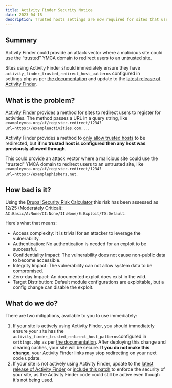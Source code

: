 ```yaml
---
title: Activity Finder Security Notice
date: 2023-04-18
description: Trusted hosts settings are now required for sites that use Activity Finder.
---
```


## Summary

Activity Finder could provide an attack vector where a malicious site could use the “trusted” YMCA domain to redirect users to an untrusted site.

Sites using Activity Finder should immediately ensure they have `activity_finder_trusted_redirect_host_patterns` configured in settings.php as per [the documentation](https://github.com/YCloudYUSA/yusaopeny_activity_finder#trusted-redirect-host-patterns) and update to the [latest release of Activity Finder](https://github.com/YCloudYUSA/yusaopeny_activity_finder/releases/).

## What is the problem?

[Activity Finder](https://github.com/YCloudYUSA/yusaopeny_activity_finder) provides a method for sites to redirect users to register for activities. The method passes a URL in a query string, like `exampleymca.org/af/register-redirect/1234?url=https://exampleactivities.com...`. 

Activity Finder provides a method to [only allow trusted hosts](https://github.com/YCloudYUSA/yusaopeny_activity_finder#trusted-redirect-host-patterns) to be redirected, but **if no trusted host is configured then any host was previously allowed through**. 

This could provide an attack vector where a malicious site could use the "trusted" YMCA domain to redirect users to an untrusted site, like `exampleymca.org/af/register-redirect/1234?url=https://examplephishers.net`.<br>

## How bad is it?

Using the [Drupal Security Risk Calculator](https://security.drupal.org/riskcalc) this risk has been assessed as 12/25 (Moderately Critical): `AC:Basic/A:None/CI:None/II:None/E:Exploit/TD:Default`.

Here's what that means:

* Access complexity: It is trivial for an attacker to leverage the vulnerability.
* Authentication: No authentication is needed for an exploit to be successful.
* Confidentiality Impact: The vulnerability does not cause non-public data to become accessible.
* Integrity Impact: The vulnerability can not allow system data to be compromised.
* Zero-day Impact: An documented exploit does exist in the wild.
* Target Distribution: Default module configurations are exploitable, but a config change can disable the exploit.

## What do we do?

There are two mitigations, available to you to use immediately:

1. If your site is actively using Activity Finder, you should immediately ensure your site has the `activity_finder_trusted_redirect_host_patterns`configured in `settings.php` as per [the documentation](https://github.com/YCloudYUSA/yusaopeny_activity_finder#trusted-redirect-host-patterns). After deploying this change and clearing caches, your site will be secure. **If you do not make this change**, your Activity Finder links may stop redirecting on your next code update.
2. If your site is not actively using Activity Finder, update to the [latest release of Activity Finder](https://github.com/YCloudYUSA/yusaopeny_activity_finder/releases/tag/4.1.15) or [include this patch](https://github.com/YCloudYUSA/yusaopeny_activity_finder/pull/9) to enforce the security of your site, as the Activity Finder code could still be active even though it's not being used.